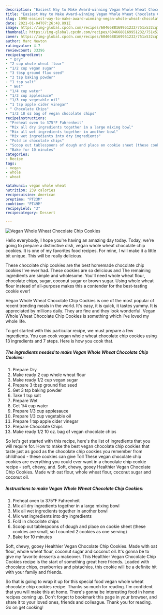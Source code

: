 ```yaml
---
description: "Easiest Way to Make Award-winning Vegan Whole Wheat Chocolate Chip Cookies"
title: "Easiest Way to Make Award-winning Vegan Whole Wheat Chocolate Chip Cookies"
slug: 1998-easiest-way-to-make-award-winning-vegan-whole-wheat-chocolate-chip-cookies
date: 2021-01-04T07:26:48.891Z
image: https://img-global.cpcdn.com/recipes/6046688169951232/751x532cq70/vegan-whole-wheat-chocolate-chip-cookies-recipe-main-photo.jpg
thumbnail: https://img-global.cpcdn.com/recipes/6046688169951232/751x532cq70/vegan-whole-wheat-chocolate-chip-cookies-recipe-main-photo.jpg
cover: https://img-global.cpcdn.com/recipes/6046688169951232/751x532cq70/vegan-whole-wheat-chocolate-chip-cookies-recipe-main-photo.jpg
author: Marc Newton
ratingvalue: 4.7
reviewcount: 33396
recipeingredient:
- " Dry"
- "2 cup whole wheat flour"
- "1/2 cup vegan sugar"
- "3 tbsp ground flax seed"
- "3 tsp baking powder"
- "1 tsp salt"
- " Wet"
- "1/4 cup water"
- "1/3 cup applesauce"
- "1/3 cup vegetable oil"
- "1 tsp apple cider vinegar"
- " Chocolate Chips"
- "1/2 10 oz bag of vegan chocolate chips"
recipeinstructions:
- "Preheat oven to 375°F Fahrenheit"
- "Mix all dry ingredients together in a large mixing bowl"
- "Mix all wet ingredients together in another bowl"
- "Mix wet ingredients into dry ingredients"
- "Fold in chocolate chips"
- "Scoop out tablespoons of dough and place on cookie sheet (these cookies are small, so I counted 2 cookies as one serving)"
- "Bake for 10 minutes"
categories:
- Recipe
tags:
- vegan
- whole
- wheat

katakunci: vegan whole wheat 
nutrition: 239 calories
recipecuisine: American
preptime: "PT23M"
cooktime: "PT49M"
recipeyield: "3"
recipecategory: Dessert

---
```



![Vegan Whole Wheat Chocolate Chip Cookies](https://img-global.cpcdn.com/recipes/6046688169951232/751x532cq70/vegan-whole-wheat-chocolate-chip-cookies-recipe-main-photo.jpg)

Hello everybody, I hope you're having an amazing day today. Today, we're going to prepare a distinctive dish, vegan whole wheat chocolate chip cookies. It is one of my favorites food recipes. For mine, I will make it a little bit unique. This will be really delicious.

These chocolate chip cookies are the best homemade chocolate chip cookies I&#39;ve ever had. These cookies are so delicious and The remaining ingredients are simple and wholesome. You&#39;ll need whole wheat flour, chocolate chips, sugar, coconut sugar or brown sugar. Using whole wheat flour instead of all-purpose makes this a contender for the best-tasting cookie ever!

Vegan Whole Wheat Chocolate Chip Cookies is one of the most popular of recent trending meals in the world. It's easy, it is quick, it tastes yummy. It is appreciated by millions daily. They are fine and they look wonderful. Vegan Whole Wheat Chocolate Chip Cookies is something which I've loved my whole life.


To get started with this particular recipe, we must prepare a few ingredients. You can cook vegan whole wheat chocolate chip cookies using 13 ingredients and 7 steps. Here is how you cook that.

<!--inarticleads1-->

##### The ingredients needed to make Vegan Whole Wheat Chocolate Chip Cookies:

1. Prepare  Dry
1. Make ready 2 cup whole wheat flour
1. Make ready 1/2 cup vegan sugar
1. Prepare 3 tbsp ground flax seed
1. Get 3 tsp baking powder
1. Take 1 tsp salt
1. Prepare  Wet
1. Get 1/4 cup water
1. Prepare 1/3 cup applesauce
1. Prepare 1/3 cup vegetable oil
1. Prepare 1 tsp apple cider vinegar
1. Prepare  Chocolate Chips
1. Make ready 1/2 10 oz. bag of vegan chocolate chips


So let&#39;s get started with this recipe, here&#39;s the list of ingredients that you will require for. How to make the best vegan chocolate chip cookies that taste just as good as the chocolate chip cookies you remember from childhood - these cookies can give Toll These vegan chocolate chip cookies are everything you could ever want in a chocolate chip cookie recipe - soft, chewy, and. Soft, chewy, gooey Healthier Vegan Chocolate Chip Cookies. Made with oat flour, whole wheat flour, coconut sugar and coconut oil. 

<!--inarticleads2-->

##### Instructions to make Vegan Whole Wheat Chocolate Chip Cookies:

1. Preheat oven to 375°F Fahrenheit
1. Mix all dry ingredients together in a large mixing bowl
1. Mix all wet ingredients together in another bowl
1. Mix wet ingredients into dry ingredients
1. Fold in chocolate chips
1. Scoop out tablespoons of dough and place on cookie sheet (these cookies are small, so I counted 2 cookies as one serving)
1. Bake for 10 minutes


Soft, chewy, gooey Healthier Vegan Chocolate Chip Cookies. Made with oat flour, whole wheat flour, coconut sugar and coconut oil. It&#39;s gonna be to give my favorite desserts a makeover. This Healthier Vegan Chocolate Chip Cookies recipe is the start of something great here friends. Loaded with chocolate chips, cranberries and pistachios, this cookie will be a definite hit with your family and friends. 

So that is going to wrap it up for this special food vegan whole wheat chocolate chip cookies recipe. Thanks so much for reading. I'm confident that you will make this at home. There's gonna be interesting food in home recipes coming up. Don't forget to bookmark this page in your browser, and share it to your loved ones, friends and colleague. Thank you for reading. Go on get cooking!
